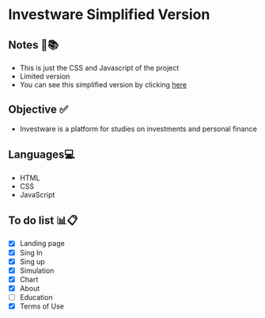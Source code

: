 # Investware Simplified Version

## Notes :notebook_with_decorative_cover::books:
- This is just the CSS and Javascript of the project
- Limited version
- You can see this simplified version by clicking [here](https://henriqueestanislau.github.io/InvestwareSimplifiedVersion/Index/Index.html)

## Objective :white_check_mark:
- Investware is a platform for studies on investments and personal finance

## Languages:computer:
- HTML
- CSS
- JavaScript

## To do list :bar_chart::clipboard:
- [x] Landing page
- [x] Sing In
- [x] Sing up
- [x] Simulation
- [x] Chart
- [x] About
- [ ] Education
- [x] Terms of Use
